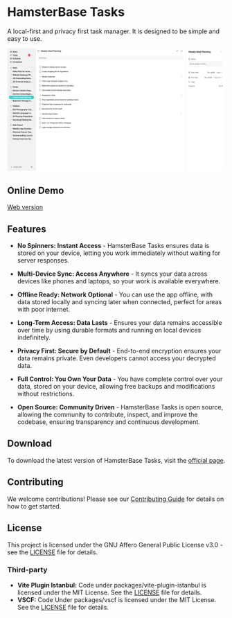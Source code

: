 # HamsterBase Tasks

A local-first and privacy first task manager. It is designed to be simple and easy to use.

![Weekly Meal Planning Screenshot](screenshots/weekly-meal-planning-screenshot.png)

## Online Demo

[Web version](https://tasks-app.hamsterbase.com/)

## Features

- **No Spinners: Instant Access** - HamsterBase Tasks ensures data is stored on your device, letting you work immediately without waiting for server responses.

- **Multi-Device Sync: Access Anywhere** - It syncs your data across devices like phones and laptops, so your work is available everywhere.

- **Offline Ready: Network Optional** - You can use the app offline, with data stored locally and syncing later when connected, perfect for areas with poor internet.

- **Long-Term Access: Data Lasts** - Ensures your data remains accessible over time by using durable formats and running on local devices indefinitely.

- **Privacy First: Secure by Default** - End-to-end encryption ensures your data remains private. Even developers cannot access your decrypted data.

- **Full Control: You Own Your Data** - You have complete control over your data, stored on your device, allowing free backups and modifications without restrictions.

- **Open Source: Community Driven** - HamsterBase Tasks is open source, allowing the community to contribute, inspect, and improve the codebase, ensuring transparency and continuous development.

## Download

To download the latest version of HamsterBase Tasks, visit the [official page](https://tasks.hamsterbase.com/).

## Contributing

We welcome contributions! Please see our [Contributing Guide](CONTRIBUTING.md) for details on how to get started.

## License

This project is licensed under the GNU Affero General Public License v3.0 - see the [LICENSE](LICENSE) file for details.

### Third-party

- **Vite Plugin Istanbul:** Code under packages/vite-plugin-istanbul is licensed under the MIT License. See the [LICENSE](src/packages/vite-plugin-istanbul/license) file for details.
- **VSCF:** Code Under packages/vscf is licensed under the MIT License. See the [LICENSE](src/packages/vscf/License) file for details.
